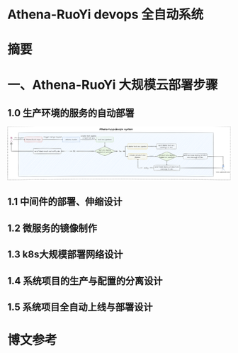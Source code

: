 # Athena-RuoYi devops 全自动系统

# 摘要


# 一、Athena-RuoYi 大规模云部署步骤

## 1.0 生产环境的服务的自动部署

![](../ruoyi-devops/images/Athena-ruoyi-生产环境部署服务.drawio.png)

## 1.1 中间件的部署、伸缩设计

## 1.2 微服务的镜像制作

## 1.3 k8s大规模部署网络设计

## 1.4 系统项目的生产与配置的分离设计

## 1.5 系统项目全自动上线与部署设计

# 博文参考